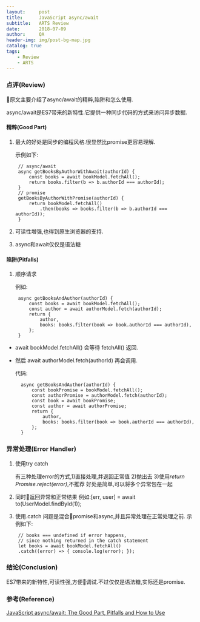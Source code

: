 ```yaml
---
layout:     post
title:      JavaScript async/await
subtitle:   ARTS Review 
date:       2018-07-09
author:     QA
header-img: img/post-bg-map.jpg
catalog: true
tags:
    - Review
    - ARTS
---
```


### 点评(Review)
原文主要介绍了async/await的精粹,陷阱和怎么使用.

async/await是ES7带来的新特性.它提供一种同步代码的方式来访问异步数据.

#### 精粹(Good Part)
1. 最大的好处是同步的编程风格.很显然比promise更容易理解.

    示例如下:

        // async/await
        async getBooksByAuthorWithAwait(authorId) {
            const books = await bookModel.fetchAll();
            return books.filter(b => b.authorId === authorId);
        }
        // promise
        getBooksByAuthorWithPromise(authorId) {
            return bookModel.fetchAll()
                .then(books => books.filter(b => b.authorId === authorId));
        }

2. 可读性增强,也得到原生浏览器的支持.

3. async和await仅仅是语法糖

#### 陷阱(Pitfalls)

1. 顺序请求

    例如:

        async getBooksAndAuthor(authorId) {
            const books = await bookModel.fetchAll();
            const author = await authorModel.fetch(authorId);
            return {
                author,
                books: books.filter(book => book.authorId === authorId),
            };
        }

- await bookModel.fetchAll() 会等待 fetchAll() 返回.
- 然后 await authorModel.fetch(authorId) 再会调用.

    代码:

        async getBooksAndAuthor(authorId) {
            const bookPromise = bookModel.fetchAll();
            const authorPromise = authorModel.fetch(authorId);
            const book = await bookPromise;
            const author = await authorPromise;
            return {
                author,
                books: books.filter(book => book.authorId === authorId),
            };
        }


### 异常处理(Error Handler)

1. 使用try catch

    有三种处理error的方式,1)直接处理,并返回正常值 2)抛出去 3)使用*return Promise.reject(error)*,不推荐
    好处是简单,可以将多个异常包在一起

2. 同时返回异常和正常结果
    例如:[err, user] = await to(UserModel.findById(1));

3. 使用.catch
    问题是混合promise和async,并且异常处理在正常处理之前.
    示例如下:

        // books === undefined if error happens,
        // since nothing returned in the catch statement
        let books = await bookModel.fetchAll()
        .catch((error) => { console.log(error); });

### 结论(Conclusion)
ES7带来的新特性,可读性强,方便调试.不过仅仅是语法糖,实际还是promise.

### 参考(Reference)
[JavaScript async/await: The Good Part, Pitfalls and How to Use](https://hackernoon.com/javascript-async-await-the-good-part-pitfalls-and-how-to-use-9b759ca21cda)